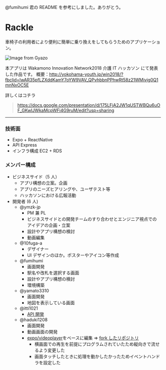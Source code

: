 @fumihumi 君の README を参考にしました。ありがとう。

# Rackle

車椅子の利用者により便利に簡単に乗り換えをしてもらうためのアプリケーション。

![Image from Gyazo](https://i.gyazo.com/e121d72288f33b3ecb021da16ec2f68e.jpg)

本アプリは Wakamono Innovation Network2018 介護 IT ハッカソン にて発表した作品です。
概要：http://yokohama-youth.jp/win2018/?fbclid=IwAR35pfLZXddKamY7oYW9VAV_QPvhbbnPPhwRt58z21WMivjg0Q1mnNxOC5E

詳しくはコチラ

> https://docs.google.com/presentation/d/175LFjA2JW1qUSTWBQu6uOF_GKwIJWkaMcpWFi4G9ruM/edit?usp=sharing

---

### 技術面

- Expo + ReactNative
- API Express
- インフラ構成 EC2 + RDS

### メンバー構成

- ビジネスサイド（5 人）
  - アプリ構想の立案。企画
  - アプリのニーズヒアリングや、ユーザテスト等
  - ハッカソンにおける広報活動
- 開発者 (6 人)
  - @ymzk-jp
    - PM 兼 PL
    - ビジネスサイドとの開発チームのすり合わせとエンジニア視点でのアイデアの企画・立案
    - 設計やアプリ構想の検討
    - 動画編集
  - @10fuga-a
    - デザイナー
    - UI デザインのほか。ポスターやアイコン等作成
  - @fumihumi
    - 画面開発
    - 駅名や改札を選択する画面
    - 設計やアプリ構想の検討
    - 環境構築
  - @yamato3310
    - 画面開発
    - 地図を表示している画面
  - @itti1021
    - [API 開発](https://github.com/ISC-MakeIT/rackle_api_itti)
  - @haduki1208
    - 画面開発
    - 動画画面の開発
    - [expo/videoplayer](https://github.com/expo/videoplayer)をベースに編集 => [fork したリポジトリ](https://github.com/ISC-MakeIT/videoplayer)
      - 横画面での再生を前提にプログラムされていたため縦向きで流せるよう変更した
      - 画面タッチしたときに処理を動かしたかったためイベントハンドラを設定した
